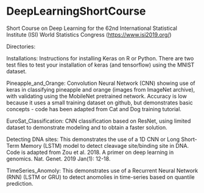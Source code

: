 # DeepLearningShortCourse
Short Course on Deep Learning for the 62nd International Statistical Institute (ISI) World Statistics Congress (https://www.isi2019.org/)


Directories:

Installations: Instructions for installing Keras on R or Python. There are two test files to test your installation of keras (and tensorflow) using the MNIST dataset.

Pineapple_and_Orange: Convolution Neural Network (CNN) showing use of keras in classifying pineapple and orange (images from ImageNet archive), with validating using the MobileNet pretrained network. Accuracy is low because it uses a small training dataset on github, but demonstrates basic concepts - code has been adapted from Cat and Dog training tutorial.

EuroSat_Classification: CNN classification based on ResNet, using limited dataset to demonstrate modeling and to obtain a faster solution.

Detecting DNA sites: This demonstrates the use of a 1D CNN or Long Short-Term Memory (LSTM) model to detect cleavage site/binding site in DNA. Code is adapted from Zou et al. 2018. A primer on deep learning in genomics. Nat. Genet. 2019 Jan(1): 12-18.

TimeSeries_Anomoly: This demonstrates use of a Recurrent Neural Network (RNN) (LSTM or GRU) to detect anomolies in time-series based on quantile prediction.


